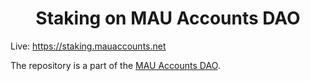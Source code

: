 <h1 align="center">Staking on MAU Accounts DAO</h1>

Live: https://staking.mauaccounts.net

The repository is a part of the [MAU Accounts DAO](https://github.com/mau-accounts-dao).
